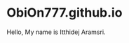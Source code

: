 # ObiOn777.github.io

Hello, My name is Itthidej Aramsri. <a href="https://itthidejaramsri.pythonanywhere.com">
